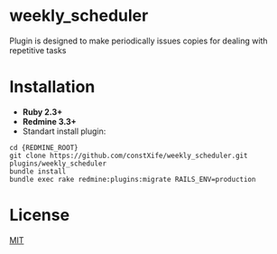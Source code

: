 # weekly_scheduler

Plugin is designed to make periodically issues copies for dealing with repetitive tasks

# Installation

* **Ruby 2.3+**
* **Redmine 3.3+**
* Standart install plugin:

```
cd {REDMINE_ROOT}
git clone https://github.com/constXife/weekly_scheduler.git plugins/weekly_scheduler
bundle install
bundle exec rake redmine:plugins:migrate RAILS_ENV=production
```

# License

[MIT](https://github.com/constxife/weekly_scheduler/blob/master/License.md)